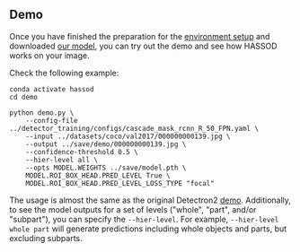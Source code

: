 ## Demo
Once you have finished the preparation for the [environment setup](https://github.com/Shengcao-Cao/HASSOD/blob/main/preparation.md) and downloaded [our model](https://drive.google.com/file/d/1pZ1yP3cs-Ezrw3OVJxi4arUFkxQ8W5fo/view?usp=sharing), you can try out the demo and see how HASSOD works on your image.

Check the following example:
```
conda activate hassod
cd demo

python demo.py \
    --config-file ../detector_training/configs/cascade_mask_rcnn_R_50_FPN.yaml \
    --input ../datasets/coco/val2017/000000000139.jpg \
    --output ../save/demo/000000000139.jpg \
    --confidence-threshold 0.5 \
    --hier-level all \
    --opts MODEL.WEIGHTS ../save/model.pth \
    MODEL.ROI_BOX_HEAD.PRED_LEVEL True \
    MODEL.ROI_BOX_HEAD.PRED_LEVEL_LOSS_TYPE "focal"

```
The usage is almost the same as the original Detectron2 [demo](https://detectron2.readthedocs.io/en/latest/tutorials/getting_started.html). Additionally, to see the model outputs for a set of levels ("whole", "part", and/or "subpart"), you can specify the `--hier-level`. For example, `--hier-level whole part` will generate predictions including whole objects and parts, but excluding subparts.
